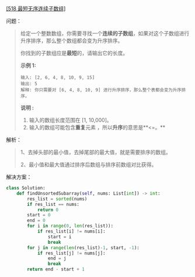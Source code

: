 [[518 最短无序连续子数组]](https://leetcode-cn.com/problems/shortest-unsorted-continuous-subarray/)

问题：

> 给定一个整数数组，你需要寻找一个**连续的子数组**，如果对这个子数组进行升序排序，那么整个数组都会变为升序排序。
>
> 你找到的子数组应是**最短**的，请输出它的长度。
>
> **示例 1:**
>
> ```
> 输入: [2, 6, 4, 8, 10, 9, 15]
> 输出: 5
> 解释: 你只需要对 [6, 4, 8, 10, 9] 进行升序排序，那么整个表都会变为升序排序。
> ```
>
> **说明 :**
>
> 1. 输入的数组长度范围在 [1, 10,000]。
> 2. 输入的数组可能包含**重复**元素 ，所以**升序**的意思是**<=。**



解析：

> 1、去掉头部的最小值，去掉尾部的最大值，就是需要排序的数组。
>
> 2、最小值和最大值通过排序后数组与排序前数组对比获得。



解决方案：

```python
class Solution:
    def findUnsortedSubarray(self, nums: List[int]) -> int:
        res_list = sorted(nums)
        if res_list == nums:
            return 0
        start = 0
        end = 0
        for i in range(0, len(res_list)):
            if res_list[i] != nums[i]:
                start = i
                break
        for j in range(len(res_list)-1, start, -1):
            if res_list[j] != nums[j]:
                end = j
                break
        return end - start + 1
```

